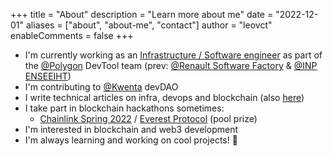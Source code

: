 +++
title = "About"
description = "Learn more about me"
date = "2022-12-01"
aliases = ["about", "about-me", "contact"]
author = "leovct"
enableComments = false
+++

- I'm currently working as an [Infrastructure / Software engineer](https://flexport.engineering/what-its-like-to-work-as-an-infrastructure-software-engineer-at-flexport-252267999fd9) as part of the [@Polygon](https://polygon.technology/) DevTool team (prev: [@Renault Software Factory](https://www.linkedin.com/company/renault-software-factory) & [@INP ENSEEIHT](https://www.enseeiht.fr/en/enseeiht.html))
- I'm contributing to [@Kwenta](https://kwenta.io/) devDAO
- I write technical articles on infra, devops and blockchain (also [here](https://medium.com/@leovct))
- I take part in blockchain hackathons sometimes:
  - [Chainlink Spring 2022](https://chain.link/hackathon/hackathon-spring-2022) / [Everest Protocol](https://devpost.com/software/everest-ab708o) (pool prize)
- I'm interested in blockchain and web3 development
- I'm always learning and working on cool projects! 🌱
